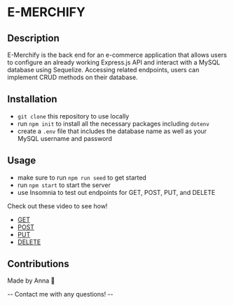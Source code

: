 # E-MERCHIFY

## Description
E-Merchify is the back end for an e-commerce application that allows users to configure an already working Express.js API and interact with a MySQL database using Sequelize. Accessing related endpoints, users can implement CRUD methods on their database. 

## Installation
- `git clone` this repository to use locally 
- run `npm init` to install all the necessary packages including `dotenv`
- create a `.env` file that includes the database name as well as your MySQL username and password

## Usage
- make sure to run `npm run seed` to get started
- run `npm start` to start the server
- use Insomnia to test out endpoints for GET, POST, PUT, and DELETE

Check out these video to see how! 
- [GET](https://watch.screencastify.com/v/VTpUAcYFsEllcXj4wsuQ)
- [POST](https://watch.screencastify.com/v/u3cQObSIrY8bh1EBDaCh)
- [PUT](https://watch.screencastify.com/v/3lI3U3YCNpD774q9Mpxq)
- [DELETE](https://watch.screencastify.com/v/zC6EdKhr5ZbPvyK5Ka0f)

## Contributions
Made by Anna 🧡

-- Contact me with any questions! --
